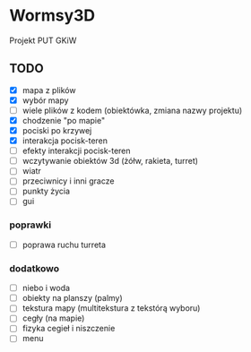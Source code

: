 # Wormsy3D
Projekt PUT GKiW

## TODO

- [x] mapa z plików
- [x] wybór mapy
- [ ] wiele plików z kodem (obiektówka, zmiana nazwy projektu)
- [x] chodzenie "po mapie"
- [x] pociski po krzywej
- [x] interakcja pocisk-teren
- [ ] efekty interakcji pocisk-teren
- [ ] wczytywanie obiektów 3d (żółw, rakieta, turret)
- [ ] wiatr
- [ ] przeciwnicy i inni gracze
- [ ] punkty życia
- [ ] gui

### poprawki
- [ ] poprawa ruchu turreta

### dodatkowo
- [ ] niebo i woda
- [ ] obiekty na planszy (palmy)
- [ ] tekstura mapy (multitekstura z tekstórą wyboru)
- [ ]  cegły (na mapie)
- [ ]  fizyka cegieł i niszczenie 
- [ ]  menu

